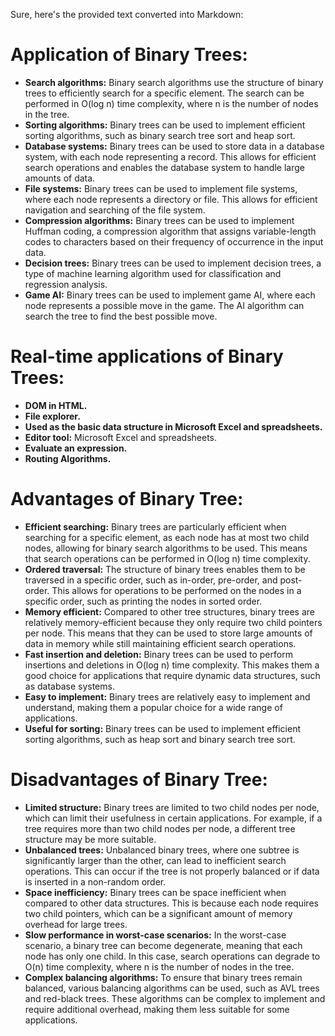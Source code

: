 Sure, here's the provided text converted into Markdown:
# Application of Binary Trees:

- **Search algorithms:** Binary search algorithms use the structure of binary trees to efficiently search for a specific element. The search can be performed in O(log n) time complexity, where n is the number of nodes in the tree.
- **Sorting algorithms:** Binary trees can be used to implement efficient sorting algorithms, such as binary search tree sort and heap sort.
- **Database systems:** Binary trees can be used to store data in a database system, with each node representing a record. This allows for efficient search operations and enables the database system to handle large amounts of data.
- **File systems:** Binary trees can be used to implement file systems, where each node represents a directory or file. This allows for efficient navigation and searching of the file system.
- **Compression algorithms:** Binary trees can be used to implement Huffman coding, a compression algorithm that assigns variable-length codes to characters based on their frequency of occurrence in the input data.
- **Decision trees:** Binary trees can be used to implement decision trees, a type of machine learning algorithm used for classification and regression analysis.
- **Game AI:** Binary trees can be used to implement game AI, where each node represents a possible move in the game. The AI algorithm can search the tree to find the best possible move.

# Real-time applications of Binary Trees:

- **DOM in HTML.**
- **File explorer.**
- **Used as the basic data structure in Microsoft Excel and spreadsheets.**
- **Editor tool:** Microsoft Excel and spreadsheets.
- **Evaluate an expression.**
- **Routing Algorithms.**

# Advantages of Binary Tree:

- **Efficient searching:** Binary trees are particularly efficient when searching for a specific element, as each node has at most two child nodes, allowing for binary search algorithms to be used. This means that search operations can be performed in O(log n) time complexity.
- **Ordered traversal:** The structure of binary trees enables them to be traversed in a specific order, such as in-order, pre-order, and post-order. This allows for operations to be performed on the nodes in a specific order, such as printing the nodes in sorted order.
- **Memory efficient:** Compared to other tree structures, binary trees are relatively memory-efficient because they only require two child pointers per node. This means that they can be used to store large amounts of data in memory while still maintaining efficient search operations.
- **Fast insertion and deletion:** Binary trees can be used to perform insertions and deletions in O(log n) time complexity. This makes them a good choice for applications that require dynamic data structures, such as database systems.
- **Easy to implement:** Binary trees are relatively easy to implement and understand, making them a popular choice for a wide range of applications.
- **Useful for sorting:** Binary trees can be used to implement efficient sorting algorithms, such as heap sort and binary search tree sort.

# Disadvantages of Binary Tree:

- **Limited structure:** Binary trees are limited to two child nodes per node, which can limit their usefulness in certain applications. For example, if a tree requires more than two child nodes per node, a different tree structure may be more suitable.
- **Unbalanced trees:** Unbalanced binary trees, where one subtree is significantly larger than the other, can lead to inefficient search operations. This can occur if the tree is not properly balanced or if data is inserted in a non-random order.
- **Space inefficiency:** Binary trees can be space inefficient when compared to other data structures. This is because each node requires two child pointers, which can be a significant amount of memory overhead for large trees.
- **Slow performance in worst-case scenarios:** In the worst-case scenario, a binary tree can become degenerate, meaning that each node has only one child. In this case, search operations can degrade to O(n) time complexity, where n is the number of nodes in the tree.
- **Complex balancing algorithms:** To ensure that binary trees remain balanced, various balancing algorithms can be used, such as AVL trees and red-black trees. These algorithms can be complex to implement and require additional overhead, making them less suitable for some applications.